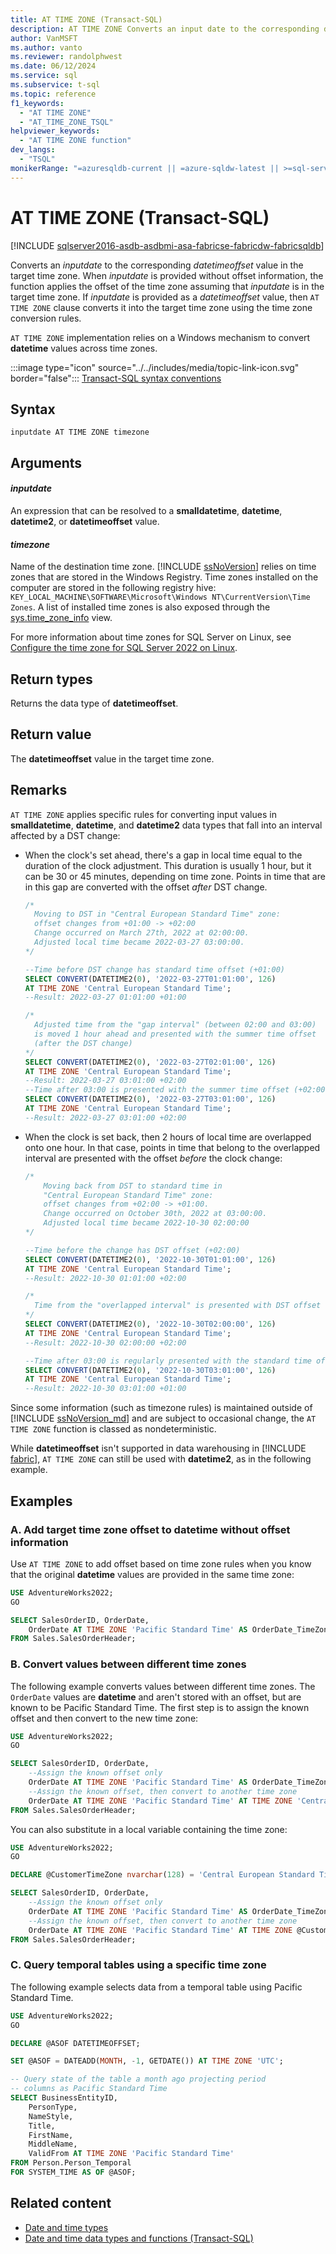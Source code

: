 ```yaml
---
title: AT TIME ZONE (Transact-SQL)
description: AT TIME ZONE Converts an input date to the corresponding datetimeoffset value in the target time zone.
author: VanMSFT
ms.author: vanto
ms.reviewer: randolphwest
ms.date: 06/12/2024
ms.service: sql
ms.subservice: t-sql
ms.topic: reference
f1_keywords:
  - "AT TIME ZONE"
  - "AT_TIME_ZONE_TSQL"
helpviewer_keywords:
  - "AT TIME ZONE function"
dev_langs:
  - "TSQL"
monikerRange: "=azuresqldb-current || =azure-sqldw-latest || >=sql-server-2016 || >=sql-server-linux-2017 || =fabric"
---
```

# AT TIME ZONE (Transact-SQL)

[!INCLUDE [sqlserver2016-asdb-asdbmi-asa-fabricse-fabricdw-fabricsqldb](../../includes/applies-to-version/sqlserver2016-asdb-asdbmi-asa-fabricse-fabricdw-fabricsqldb.md)]

Converts an *inputdate* to the corresponding *datetimeoffset* value in the target time zone. When *inputdate* is provided without offset information, the function applies the offset of the time zone assuming that *inputdate* is in the target time zone. If *inputdate* is provided as a *datetimeoffset* value, then `AT TIME ZONE` clause converts it into the target time zone using the time zone conversion rules.

`AT TIME ZONE` implementation relies on a Windows mechanism to convert **datetime** values across time zones.

:::image type="icon" source="../../includes/media/topic-link-icon.svg" border="false"::: [Transact-SQL syntax conventions](../../t-sql/language-elements/transact-sql-syntax-conventions-transact-sql.md)

## Syntax

```syntaxsql
inputdate AT TIME ZONE timezone
```

## Arguments

#### *inputdate*

An expression that can be resolved to a **smalldatetime**, **datetime**, **datetime2**, or **datetimeoffset** value.

#### *timezone*

Name of the destination time zone. [!INCLUDE [ssNoVersion](../../includes/ssnoversion-md.md)] relies on time zones that are stored in the Windows Registry. Time zones installed on the computer are stored in the following registry hive: `KEY_LOCAL_MACHINE\SOFTWARE\Microsoft\Windows NT\CurrentVersion\Time Zones`. A list of installed time zones is also exposed through the [sys.time_zone_info](../../relational-databases/system-catalog-views/sys-time-zone-info-transact-sql.md) view.

For more information about time zones for SQL Server on Linux, see [Configure the time zone for SQL Server 2022 on Linux](../../linux/sql-server-linux-configure-time-zone.md).

## Return types

Returns the data type of **datetimeoffset**.

## Return value

The **datetimeoffset** value in the target time zone.

## Remarks

`AT TIME ZONE` applies specific rules for converting input values in **smalldatetime**, **datetime**, and **datetime2** data types that fall into an interval affected by a DST change:

- When the clock's set ahead, there's a gap in local time equal to the duration of the clock adjustment. This duration is usually 1 hour, but it can be 30 or 45 minutes, depending on time zone. Points in time that are in this gap are converted with the offset *after* DST change.

  ```sql
  /*
    Moving to DST in "Central European Standard Time" zone:
    offset changes from +01:00 -> +02:00
    Change occurred on March 27th, 2022 at 02:00:00.
    Adjusted local time became 2022-03-27 03:00:00.
  */

  --Time before DST change has standard time offset (+01:00)
  SELECT CONVERT(DATETIME2(0), '2022-03-27T01:01:00', 126)
  AT TIME ZONE 'Central European Standard Time';
  --Result: 2022-03-27 01:01:00 +01:00

  /*
    Adjusted time from the "gap interval" (between 02:00 and 03:00)
    is moved 1 hour ahead and presented with the summer time offset
    (after the DST change)
  */
  SELECT CONVERT(DATETIME2(0), '2022-03-27T02:01:00', 126)
  AT TIME ZONE 'Central European Standard Time';
  --Result: 2022-03-27 03:01:00 +02:00
  --Time after 03:00 is presented with the summer time offset (+02:00)
  SELECT CONVERT(DATETIME2(0), '2022-03-27T03:01:00', 126)
  AT TIME ZONE 'Central European Standard Time';
  --Result: 2022-03-27 03:01:00 +02:00
  ```

- When the clock is set back, then 2 hours of local time are overlapped onto one hour. In that case, points in time that belong to the overlapped interval are presented with the offset *before* the clock change:

    ```sql
    /*
        Moving back from DST to standard time in
        "Central European Standard Time" zone:
        offset changes from +02:00 -> +01:00.
        Change occurred on October 30th, 2022 at 03:00:00.
        Adjusted local time became 2022-10-30 02:00:00
    */

    --Time before the change has DST offset (+02:00)
    SELECT CONVERT(DATETIME2(0), '2022-10-30T01:01:00', 126)
    AT TIME ZONE 'Central European Standard Time';
    --Result: 2022-10-30 01:01:00 +02:00

    /*
      Time from the "overlapped interval" is presented with DST offset (before the change)
    */
    SELECT CONVERT(DATETIME2(0), '2022-10-30T02:00:00', 126)
    AT TIME ZONE 'Central European Standard Time';
    --Result: 2022-10-30 02:00:00 +02:00

    --Time after 03:00 is regularly presented with the standard time offset (+01:00)
    SELECT CONVERT(DATETIME2(0), '2022-10-30T03:01:00', 126)
    AT TIME ZONE 'Central European Standard Time';
    --Result: 2022-10-30 03:01:00 +01:00
    ```

Since some information (such as timezone rules) is maintained outside of [!INCLUDE [ssNoVersion_md](../../includes/ssnoversion-md.md)] and are subject to occasional change, the `AT TIME ZONE` function is classed as nondeterministic.

While **datetimeoffset** isn't supported in data warehousing in [!INCLUDE [fabric](../../includes/fabric.md)], `AT TIME ZONE` can still be used with **datetime2**, as in the following example.

## Examples

### A. Add target time zone offset to datetime without offset information

Use `AT TIME ZONE` to add offset based on time zone rules when you know that the original **datetime** values are provided in the same time zone:

```sql
USE AdventureWorks2022;
GO

SELECT SalesOrderID, OrderDate,
    OrderDate AT TIME ZONE 'Pacific Standard Time' AS OrderDate_TimeZonePST
FROM Sales.SalesOrderHeader;
```

### B. Convert values between different time zones

The following example converts values between different time zones. The `OrderDate` values are **datetime** and aren't stored with an offset, but are known to be Pacific Standard Time. The first step is to assign the known offset and then convert to the new time zone:

```sql
USE AdventureWorks2022;
GO

SELECT SalesOrderID, OrderDate,
    --Assign the known offset only
    OrderDate AT TIME ZONE 'Pacific Standard Time' AS OrderDate_TimeZonePST,
    --Assign the known offset, then convert to another time zone
    OrderDate AT TIME ZONE 'Pacific Standard Time' AT TIME ZONE 'Central European Standard Time' AS OrderDate_TimeZoneCET
FROM Sales.SalesOrderHeader;
```

You can also substitute in a local variable containing the time zone:

```sql
USE AdventureWorks2022;
GO

DECLARE @CustomerTimeZone nvarchar(128) = 'Central European Standard Time';

SELECT SalesOrderID, OrderDate,
    --Assign the known offset only
    OrderDate AT TIME ZONE 'Pacific Standard Time' AS OrderDate_TimeZonePST,
    --Assign the known offset, then convert to another time zone
    OrderDate AT TIME ZONE 'Pacific Standard Time' AT TIME ZONE @CustomerTimeZone AS OrderDate_TimeZoneCustomer
FROM Sales.SalesOrderHeader;
```

### C. Query temporal tables using a specific time zone

The following example selects data from a temporal table using Pacific Standard Time.

```sql
USE AdventureWorks2022;
GO

DECLARE @ASOF DATETIMEOFFSET;

SET @ASOF = DATEADD(MONTH, -1, GETDATE()) AT TIME ZONE 'UTC';

-- Query state of the table a month ago projecting period
-- columns as Pacific Standard Time
SELECT BusinessEntityID,
    PersonType,
    NameStyle,
    Title,
    FirstName,
    MiddleName,
    ValidFrom AT TIME ZONE 'Pacific Standard Time'
FROM Person.Person_Temporal
FOR SYSTEM_TIME AS OF @ASOF;
```

## Related content

- [Date and time types](../data-types/date-and-time-types.md)
- [Date and time data types and functions (Transact-SQL)](../functions/date-and-time-data-types-and-functions-transact-sql.md)
